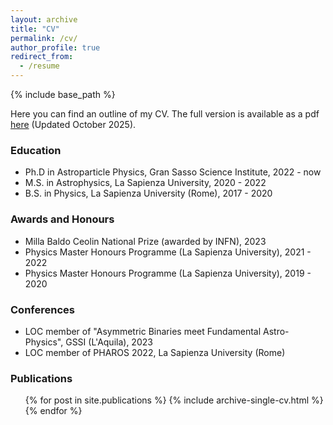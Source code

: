 ```yaml
---
layout: archive
title: "CV"
permalink: /cv/
author_profile: true
redirect_from:
  - /resume
---
```


{% include base_path %}

Here you can find an outline of my CV. The full version is available as a pdf [here](/files/CV_2025_oct.pdf) (Updated October 2025).

### Education

* Ph.D in Astroparticle Physics, Gran Sasso Science Institute, 2022 - now
* M.S. in Astrophysics, La Sapienza University, 2020 - 2022
* B.S. in Physics, La Sapienza University (Rome), 2017 - 2020

### Awards and Honours

* Milla Baldo Ceolin National Prize (awarded by INFN), 2023
* Physics Master Honours Programme (La Sapienza University), 2021 - 2022
* Physics Master Honours Programme (La Sapienza University), 2019 - 2020

### Conferences

* LOC member of "Asymmetric Binaries meet Fundamental Astro-Physics", GSSI (L'Aquila), 2023
* LOC member of PHAROS 2022, La Sapienza University (Rome)

### Publications

  <ul>{% for post in site.publications %}
    {% include archive-single-cv.html %}
  {% endfor %}</ul>
  
<!--   
### Skills
======
* Skill 1
* Skill 2
  * Sub-skill 2.1
  * Sub-skill 2.2
  * Sub-skill 2.3
* Skill 3


### Talks
======
  <ul>{% for post in site.talks %}
    {% include archive-single-talk-cv.html %}
  {% endfor %}</ul>
  
### Teaching
======
  <ul>{% for post in site.teaching %}
    {% include archive-single-cv.html %}
  {% endfor %}</ul>
  
### Service and leadership
======
* Currently signed in to 43 different slack teams -->
